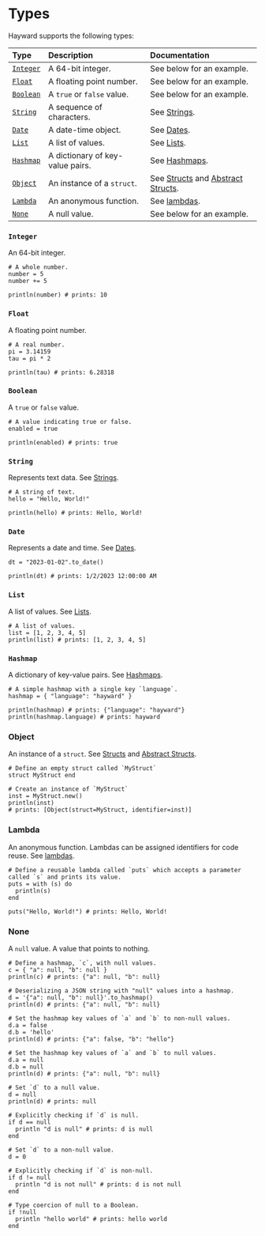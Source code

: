 # Types

Hayward supports the following types: 

| Type | Description | Documentation |
| :--- | :--- | :--- |
| [`Integer`](#integer) | A 64-bit integer. | See below for an example. |
| [`Float`](#Float) | A floating point number. | See below for an example. |
| [`Boolean`](#boolean) | A `true` or `false` value. | See below for an example. |
| [`String`](#string) | A sequence of characters. | See [Strings](strings.md). |
| [`Date`](#date) | A date-time object. | See [Dates](dates.md). |
| [`List`](#list) | A list of values. | See [Lists](lists.md). |
| [`Hashmap`](#hashmap) | A dictionary of key-value pairs. | See [Hashmaps](hashmaps.md). |
| [`Object`](#object) | An instance of a `struct`. | See [Structs](structs.md) and [Abstract Structs](abstract_structs.md). |
| [`Lambda`](#lambda) | An anonymous function. | See [lambdas](lambdas.md). |
| [`None`](#none) | A null value. | See below for an example. |

### `Integer`

An 64-bit integer.

```hayward
# A whole number.
number = 5
number += 5

println(number) # prints: 10
```

### `Float`

A floating point number.

```hayward
# A real number.
pi = 3.14159
tau = pi * 2

println(tau) # prints: 6.28318
```

### `Boolean`

A `true` or `false` value.

```hayward
# A value indicating true or false.
enabled = true

println(enabled) # prints: true
```

### `String`

Represents text data.  See [Strings](strings.md).

```hayward
# A string of text.
hello = "Hello, World!"

println(hello) # prints: Hello, World!
```

### `Date`

Represents a date and time.  See [Dates](dates.md).

```hayward
dt = "2023-01-02".to_date()

println(dt) # prints: 1/2/2023 12:00:00 AM
```

### `List`

A list of values.  See [Lists](lists.md).

```hayward
# A list of values.
list = [1, 2, 3, 4, 5]
println(list) # prints: [1, 2, 3, 4, 5]
```

### `Hashmap`

A dictionary of key-value pairs.  See [Hashmaps](hashmaps.md).

```hayward
# A simple hashmap with a single key `language`.
hashmap = { "language": "hayward" }

println(hashmap) # prints: {"language": "hayward"}
println(hashmap.language) # prints: hayward
```

### Object

An instance of a `struct`.  See [Structs](structs.md) and [Abstract Structs](abstract_structs.md).

```hayward
# Define an empty struct called `MyStruct`
struct MyStruct end

# Create an instance of `MyStruct`
inst = MyStruct.new()
println(inst)
# prints: [Object(struct=MyStruct, identifier=inst)]
```

### Lambda

An anonymous function. Lambdas can be assigned identifiers for code reuse.  See [lambdas](lambdas.md).

```hayward
# Define a reusable lambda called `puts` which accepts a parameter called `s` and prints its value.
puts = with (s) do
  println(s)
end

puts("Hello, World!") # prints: Hello, World!
```

### None

A `null` value. A value that points to nothing.

```hayward
# Define a hashmap, `c`, with null values.
c = { "a": null, "b": null }
println(c) # prints: {"a": null, "b": null}

# Deserializing a JSON string with "null" values into a hashmap.
d = '{"a": null, "b": null}'.to_hashmap()
println(d) # prints: {"a": null, "b": null}

# Set the hashmap key values of `a` and `b` to non-null values.
d.a = false
d.b = 'hello'
println(d) # prints: {"a": false, "b": "hello"}

# Set the hashmap key values of `a` and `b` to null values.
d.a = null
d.b = null
println(d) # prints: {"a": null, "b": null}

# Set `d` to a null value.
d = null
println(d) # prints: null

# Explicitly checking if `d` is null.
if d == null
  println "d is null" # prints: d is null
end

# Set `d` to a non-null value.
d = 0

# Explicitly checking if `d` is non-null.
if d != null
  println "d is not null" # prints: d is not null
end

# Type coercion of null to a Boolean.
if !null
  println "hello world" # prints: hello world
end
```